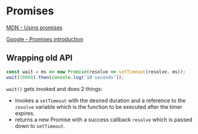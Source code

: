 # Promises

[MDN - Using promises](https://developer.mozilla.org/en-US/docs/Web/JavaScript/Guide/Using_promises)

[Google - Promises introduction](https://developers.google.com/web/fundamentals/primers/promises)

## Wrapping old API

```js
const wait = ms => new Promise(resolve => setTimeout(resolve, ms));
wait(10000).then(console.log('10 seconds'));
```

`wait()` gets invoked and does 2 things:

* invokes a `setTimeout` with the desired duration and a reference to the `resolve` variable which is the function to be executed after the timer expires.
* returns a new Promise with a success callback `resolve` which is passed down to `setTimeout`.
